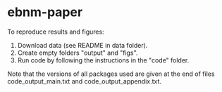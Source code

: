 # ebnm-paper

To reproduce results and figures:
1. Download data (see README in data folder).
2. Create empty folders "output" and "figs".
3. Run code by following the instructions in the "code" folder.

Note that the versions of all packages used are given at the end of files code_output_main.txt and code_output_appendix.txt.
